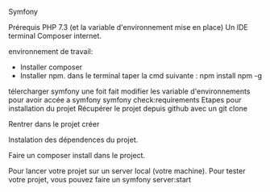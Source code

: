 Symfony


Prérequis
PHP 7.3 (et la variable d'environnement mise en place)
Un IDE
terminal
Composer 
internet.


environnement de travail:

- Installer composer
- Installer npm. dans le terminal taper la cmd suivante : npm install npm -g


télercharger symfony une foit fait modifier les variable d'environnements pour avoir accée a symfony 
symfony check:requirements
Etapes pour installation du projet 
Récupérer le projet depuis github avec un git clone

Rentrer dans le projet créer

Instalation des dépendences du projet.

Faire un composer install dans le project.

Pour lancer votre projet sur un server local (votre machine).
Pour tester votre projet, vous pouvez faire un symfony server:start



